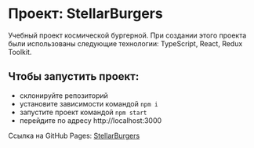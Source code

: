 # Проект: StellarBurgers

Учебный проект космической бургерной. При создании этого проекта были использованы следующие технологии: TypeScript, React, Redux Toolkit.

## Чтобы запустить проект: 

- склонируйте репозиторий
- установите зависимости командой `npm i`
- запустите проект командой `npm start`
- перейдите по адресу http://localhost:3000

Ссылка на GitHub Pages: [StellarBurgers](https://kirill-karpachev.github.io/react-burger/)
